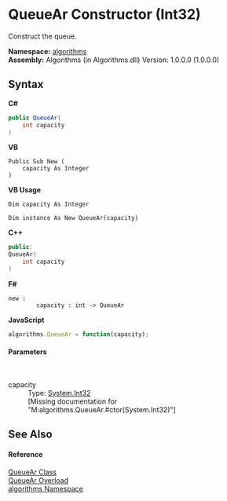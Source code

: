 # QueueAr Constructor (Int32)
 

Construct the queue.

**Namespace:**&nbsp;<a href="82f88b43-fdc9-bc99-9558-75fce96d448f">algorithms</a><br />**Assembly:**&nbsp;Algorithms (in Algorithms.dll) Version: 1.0.0.0 (1.0.0.0)

## Syntax

**C#**<br />
``` C#
public QueueAr(
	int capacity
)
```

**VB**<br />
``` VB
Public Sub New ( 
	capacity As Integer
)
```

**VB Usage**<br />
``` VB Usage
Dim capacity As Integer

Dim instance As New QueueAr(capacity)
```

**C++**<br />
``` C++
public:
QueueAr(
	int capacity
)
```

**F#**<br />
``` F#
new : 
        capacity : int -> QueueAr
```

**JavaScript**<br />
``` JavaScript
algorithms.QueueAr = function(capacity);
```


#### Parameters
&nbsp;<dl><dt>capacity</dt><dd>Type: <a href="http://msdn2.microsoft.com/en-us/library/td2s409d" target="_blank">System.Int32</a><br />\[Missing <param name="capacity"/> documentation for "M:algorithms.QueueAr.#ctor(System.Int32)"\]</dd></dl>

## See Also


#### Reference
<a href="57ea1227-0fd7-3dbe-0ad6-7d430c4ce917">QueueAr Class</a><br /><a href="05c11fd7-f2d1-6303-09cc-e39f3d49f004">QueueAr Overload</a><br /><a href="82f88b43-fdc9-bc99-9558-75fce96d448f">algorithms Namespace</a><br />